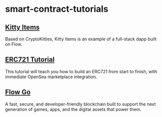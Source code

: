 # smart-contract-tutorials

## [Kitty Items](https://github.com/onflow/kitty-items)
Based on CryptoKitties, Kitty Items is an example of a full-stack dapp built on Flow.

## [ERC721 Tutorial](https://github.com/ProjectOpenSea/opensea-creatures)
This tutorial will teach you how to build an ERC721 from start to finish, with immediate OpenSea marketplace integration.

## [Flow Go](https://github.com/onflow/flow-go)
A fast, secure, and developer-friendly blockchain built to support the next generation of games, apps, and the digital assets that power them.
